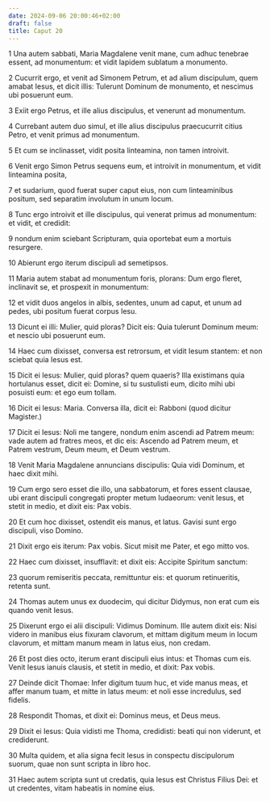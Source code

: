 ```yaml
---
date: 2024-09-06 20:00:46+02:00
draft: false
title: Caput 20
---
```





1 Una autem sabbati, Maria Magdalene venit mane, cum adhuc tenebrae essent, ad monumentum: et vidit lapidem sublatum a monumento.

2 Cucurrit ergo, et venit ad Simonem Petrum, et ad alium discipulum, quem amabat Iesus, et dicit illis: Tulerunt Dominum de monumento, et nescimus ubi posuerunt eum.

3 Exiit ergo Petrus, et ille alius discipulus, et venerunt ad monumentum.

4 Currebant autem duo simul, et ille alius discipulus praecucurrit citius Petro, et venit primus ad monumentum.

5 Et cum se inclinasset, vidit posita linteamina, non tamen introivit.

6 Venit ergo Simon Petrus sequens eum, et introivit in monumentum, et vidit linteamina posita,

7 et sudarium, quod fuerat super caput eius, non cum linteaminibus positum, sed separatim involutum in unum locum.

8 Tunc ergo introivit et ille discipulus, qui venerat primus ad monumentum: et vidit, et credidit:

9 nondum enim sciebant Scripturam, quia oportebat eum a mortuis resurgere.

10 Abierunt ergo iterum discipuli ad semetipsos.

11 Maria autem stabat ad monumentum foris, plorans: Dum ergo fleret, inclinavit se, et prospexit in monumentum:

12 et vidit duos angelos in albis, sedentes, unum ad caput, et unum ad pedes, ubi positum fuerat corpus Iesu.

13 Dicunt ei illi: Mulier, quid ploras? Dicit eis: Quia tulerunt Dominum meum: et nescio ubi posuerunt eum.

14 Haec cum dixisset, conversa est retrorsum, et vidit Iesum stantem: et non sciebat quia Iesus est.

15 Dicit ei Iesus: Mulier, quid ploras? quem quaeris? Illa existimans quia hortulanus esset, dicit ei: Domine, si tu sustulisti eum, dicito mihi ubi posuisti eum: et ego eum tollam.

16 Dicit ei Iesus: Maria. Conversa illa, dicit ei: Rabboni (quod dicitur Magister.)

17 Dicit ei Iesus: Noli me tangere, nondum enim ascendi ad Patrem meum: vade autem ad fratres meos, et dic eis: Ascendo ad Patrem meum, et Patrem vestrum, Deum meum, et Deum vestrum.

18 Venit Maria Magdalene annuncians discipulis: Quia vidi Dominum, et haec dixit mihi.

19 Cum ergo sero esset die illo, una sabbatorum, et fores essent clausae, ubi erant discipuli congregati propter metum Iudaeorum: venit Iesus, et stetit in medio, et dixit eis: Pax vobis.

20 Et cum hoc dixisset, ostendit eis manus, et latus. Gavisi sunt ergo discipuli, viso Domino.

21 Dixit ergo eis iterum: Pax vobis. Sicut misit me Pater, et ego mitto vos.

22 Haec cum dixisset, insufflavit: et dixit eis: Accipite Spiritum sanctum:

23 quorum remiseritis peccata, remittuntur eis: et quorum retinueritis, retenta sunt.

24 Thomas autem unus ex duodecim, qui dicitur Didymus, non erat cum eis quando venit Iesus.

25 Dixerunt ergo ei alii discipuli: Vidimus Dominum. Ille autem dixit eis: Nisi videro in manibus eius fixuram clavorum, et mittam digitum meum in locum clavorum, et mittam manum meam in latus eius, non credam.

26 Et post dies octo, iterum erant discipuli eius intus: et Thomas cum eis. Venit Iesus ianuis clausis, et stetit in medio, et dixit: Pax vobis.

27 Deinde dicit Thomae: Infer digitum tuum huc, et vide manus meas, et affer manum tuam, et mitte in latus meum: et noli esse incredulus, sed fidelis.

28 Respondit Thomas, et dixit ei: Dominus meus, et Deus meus.

29 Dixit ei Iesus: Quia vidisti me Thoma, credidisti: beati qui non viderunt, et crediderunt.

30 Multa quidem, et alia signa fecit Iesus in conspectu discipulorum suorum, quae non sunt scripta in libro hoc.

31 Haec autem scripta sunt ut credatis, quia Iesus est Christus Filius Dei: et ut credentes, vitam habeatis in nomine eius.

